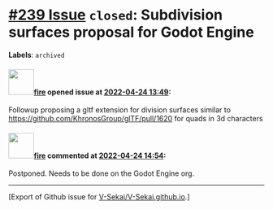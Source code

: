 # [\#239 Issue](https://github.com/V-Sekai/V-Sekai.github.io/issues/239) `closed`: Subdivision surfaces proposal for Godot Engine
**Labels**: `archived`


#### <img src="https://avatars.githubusercontent.com/u/32321?u=c2e06a3d2b49a467aa907e54aa259516440267cc&v=4" width="50">[fire](https://github.com/fire) opened issue at [2022-04-24 13:49](https://github.com/V-Sekai/V-Sekai.github.io/issues/239):

Followup proposing a gltf extension for division surfaces similar to https://github.com/KhronosGroup/glTF/pull/1620 for quads in 3d characters

#### <img src="https://avatars.githubusercontent.com/u/32321?u=c2e06a3d2b49a467aa907e54aa259516440267cc&v=4" width="50">[fire](https://github.com/fire) commented at [2022-04-24 14:54](https://github.com/V-Sekai/V-Sekai.github.io/issues/239#issuecomment-1107857263):

Postponed. Needs to be done on the Godot Engine org.


-------------------------------------------------------------------------------



[Export of Github issue for [V-Sekai/V-Sekai.github.io](https://github.com/V-Sekai/V-Sekai.github.io).]
